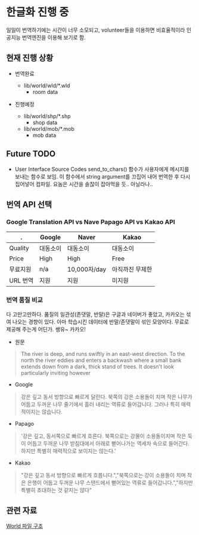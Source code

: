 # 한글화 진행 중

일일이 번역하기에는 시간이 너무 소모되고, volunteer들을 이용하면 비효율적이라 인공지능 번역엔진을 이용해 보기로 함.

## 현재 진행 상황

- 번역완료
  - lib/world/wld/\*.wld
    - room data

- 진행예정
  - lib/world/shp/\*.shp
    - shop data
  - lib/world/mob/\*.mob
    - mob data

## Future TODO
- User Interface Source Codes
send_to_chars() 함수가 사용자에게 메시지를 보내는 함수로 보임.
이 함수에서 string argument를 끄집어 내어 번역한 후 다시 집어넣어 컴파일.
요놈은 시간을 솔찮이 잡아먹을 듯.. 아닐라나..

## 번역 API 선택

### Google Translation API vs Nave Papago API vs Kakao API

. | Google | Naver | Kakao
----|------- | ------|------
Quality | 대동소이 | 대동소이 | 대동소이
Price | High  | High | Free
무료지원 | n/a  | 10,000자/day | 아직까진 무제한
URL 번역 | 지원 | 지원 | 미지원


### 번역 품질 비교

다 고만고만하다. 품질의 일관성(존댓말, 반말)은 구글과 네이버가 좋았고, 카카오는 섞여 나오는 경향이 있다. 아마 학습시킨 데이터에 반말/존댓말이 섞인 모양이다. 무료로 제공해 주는게 어딘가. 쌩유~ 카카오!

- 원문 

> The river is deep, and runs swiftly in an east-west direction.  To the north the river eddies and enters a backwash where a small bank extends down from a dark, thick stand of trees.  It doesn't look particularly inviting however

- Google
> 강은 깊고 동서 방향으로 빠르게 달린다. 북쪽의 강은 소용돌이 치며 작은 나무가 어둡고 두꺼운 나무 줄기에서 흘러 내리는 역류로 들어갑니다. 그러나 특히 매력적이지는 않습니다.

- Papago

> '강은 깊고, 동서쪽으로 빠르게 흐른다. 북쪽으로는 강물이 소용돌이치며 작은 둑이 어둡고 두꺼운 나무 받침대에서 아래로 뻗어나가는 역세차 속으로 들어간다. 하지만 특별히 매력적으로 보이지는 않는다.'

- Kakao

> "강은 깊고 동서 방향으로 빠르게 흐릅니다.","북쪽으로는 강이 소용돌이 치며 작은 은행이 어둡고 두꺼운 나무 스탠드에서 뻗어있는 역류로 들어갑니다.","하지만 특별히 초대하는 것 같지는 않다"





## 관련 자료

[World 파일 구조](https://www.circlemud.org/cdp/building/building-3.html)






